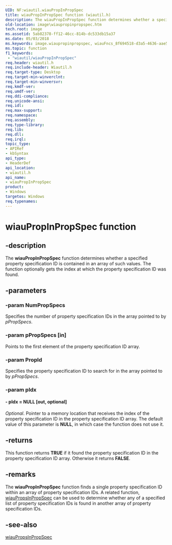 ```yaml
---
UID: NF:wiautil.wiauPropInPropSpec
title: wiauPropInPropSpec function (wiautil.h)
description: The wiauPropInPropSpec function determines whether a specified property specification ID is contained in an array of such values. The function optionally gets the index at which the property specification ID was found.
old-location: image\wiaupropinpropspec.htm
tech.root: image
ms.assetid: 5ab82378-ff12-46cc-814b-dc533db15a37
ms.date: 05/03/2018
ms.keywords: image.wiaupropinpropspec, wiauFncs_8f694518-d3a5-4636-aae5-046ae519ce0e.xml, wiauPropInPropSpec, wiauPropInPropSpec function [Imaging Devices], wiautil/wiauPropInPropSpec
ms.topic: function
f1_keywords:
 - "wiautil/wiauPropInPropSpec"
req.header: wiautil.h
req.include-header: Wiautil.h
req.target-type: Desktop
req.target-min-winverclnt: 
req.target-min-winversvr: 
req.kmdf-ver: 
req.umdf-ver: 
req.ddi-compliance: 
req.unicode-ansi: 
req.idl: 
req.max-support: 
req.namespace: 
req.assembly: 
req.type-library: 
req.lib: 
req.dll: 
req.irql: 
topic_type:
- APIRef
- kbSyntax
api_type:
- HeaderDef
api_location:
- wiautil.h
api_name:
- wiauPropInPropSpec
product:
- Windows
targetos: Windows
req.typenames: 
---
```


# wiauPropInPropSpec function


## -description


The <b>wiauPropInPropSpec</b> function determines whether a specified property specification ID is contained in an array of such values. The function optionally gets the index at which the property specification ID was found.


## -parameters




### -param NumPropSpecs

Specifies the number of property specification IDs in the array pointed to by <i>pPropSpecs</i>.


### -param pPropSpecs [in]

Points to the first element of the property specification ID array.


### -param PropId

Specifies the property specification ID to search for in the array pointed to by <i>pPropSpecs</i>.


### -param pIdx






#### - pIdx = NULL [out, optional]

<i>Optional</i>. Pointer to a memory location that receives the index of the property specification ID in the property specification ID array. The default value of this parameter is <b>NULL</b>, in which case the function does not use it.


## -returns



This function returns <b>TRUE</b> if it found the property specification ID in the property specification ID array. Otherwise it returns <b>FALSE</b>.




## -remarks



The <b>wiauPropInPropSpec</b> function finds a single property specification ID within an array of property specification IDs. A related function, <a href="https://docs.microsoft.com/windows-hardware/drivers/ddi/wiautil/nf-wiautil-wiaupropsinpropspec">wiauPropsInPropSpec</a> can be used to determine whether any of a specified list of property specification IDs is found in another array of property specification IDs.




## -see-also




<a href="https://docs.microsoft.com/windows-hardware/drivers/ddi/wiautil/nf-wiautil-wiaupropsinpropspec">wiauPropsInPropSpec</a>
 

 


